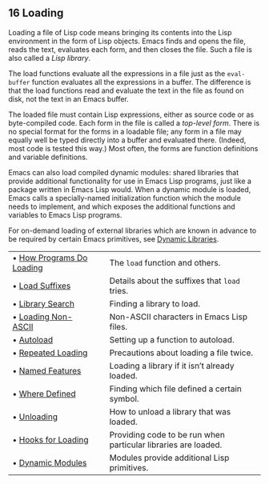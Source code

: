 

## 16 Loading

Loading a file of Lisp code means bringing its contents into the Lisp environment in the form of Lisp objects. Emacs finds and opens the file, reads the text, evaluates each form, and then closes the file. Such a file is also called a *Lisp library*.

The load functions evaluate all the expressions in a file just as the `eval-buffer` function evaluates all the expressions in a buffer. The difference is that the load functions read and evaluate the text in the file as found on disk, not the text in an Emacs buffer.

The loaded file must contain Lisp expressions, either as source code or as byte-compiled code. Each form in the file is called a *top-level form*. There is no special format for the forms in a loadable file; any form in a file may equally well be typed directly into a buffer and evaluated there. (Indeed, most code is tested this way.) Most often, the forms are function definitions and variable definitions.

Emacs can also load compiled dynamic modules: shared libraries that provide additional functionality for use in Emacs Lisp programs, just like a package written in Emacs Lisp would. When a dynamic module is loaded, Emacs calls a specially-named initialization function which the module needs to implement, and which exposes the additional functions and variables to Emacs Lisp programs.

For on-demand loading of external libraries which are known in advance to be required by certain Emacs primitives, see [Dynamic Libraries](Dynamic-Libraries.html).

|                                                           |    |                                                                |
| :-------------------------------------------------------- | -- | :------------------------------------------------------------- |
| • [How Programs Do Loading](How-Programs-Do-Loading.html) |    | The `load` function and others.                                |
| • [Load Suffixes](Load-Suffixes.html)                     |    | Details about the suffixes that `load` tries.                  |
| • [Library Search](Library-Search.html)                   |    | Finding a library to load.                                     |
| • [Loading Non-ASCII](Loading-Non_002dASCII.html)         |    | Non-ASCII characters in Emacs Lisp files.                      |
| • [Autoload](Autoload.html)                               |    | Setting up a function to autoload.                             |
| • [Repeated Loading](Repeated-Loading.html)               |    | Precautions about loading a file twice.                        |
| • [Named Features](Named-Features.html)                   |    | Loading a library if it isn’t already loaded.                  |
| • [Where Defined](Where-Defined.html)                     |    | Finding which file defined a certain symbol.                   |
| • [Unloading](Unloading.html)                             |    | How to unload a library that was loaded.                       |
| • [Hooks for Loading](Hooks-for-Loading.html)             |    | Providing code to be run when particular libraries are loaded. |
| • [Dynamic Modules](Dynamic-Modules.html)                 |    | Modules provide additional Lisp primitives.                    |
